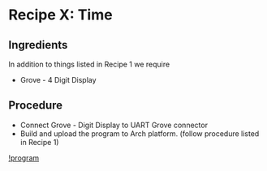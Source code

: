# Recipe X: Time #

## Ingredients ##
In addition to things listed in Recipe 1 we require

* Grove - 4 Digit Display

## Procedure ##

* Connect Grove - Digit Display to UART Grove connector
* Build and upload the program to Arch platform. (follow procedure listed in Recipe 1)

[!program](users/yihui/code/clock)
